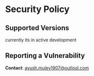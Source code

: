 # Security Policy

## Supported Versions
currently its in active development

## Reporting a Vulnerability

**Contact**: ayush.muley1907@outlool.com
